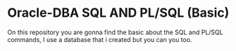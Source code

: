 # Oracle-DBA SQL AND PL/SQL (Basic)

On this repository you are gonna find the basic about the SQL and PL/SQL commands, I use a database that i created but you can you too.